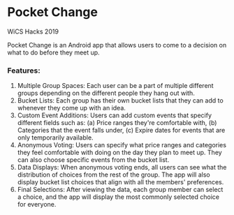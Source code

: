 # Pocket Change
WiCS Hacks 2019

Pocket Change is an Android app that allows users to come to a decision on what to do before they meet up. 

### Features:
1. Multiple Group Spaces: Each user can be a part of multiple different groups depending on the different people they hang out with.
2. Bucket Lists: Each group has their own bucket lists that they can add to whenever they come up with an idea.
3. Custom Event Additions: Users can add custom events that specify different fields such as:
	(a) Price ranges they're comfortable with,
	(b) Categories that the event falls under,
	(c) Expire dates for events that are only temporarily available.
4. Anonymous Voting: Users can specify what price ranges and categories they feel comfortable with doing on the day they plan to meet up. They can also choose specific events from the bucket list.
5. Data Displays: When anonymous voting ends, all users can see what the distribution of choices from the rest of the group. The app will also display bucket list choices that align with all the members' preferences.
6. Final Selections: After viewing the data, each group member can select a choice, and the app will display the most commonly selected choice for everyone.